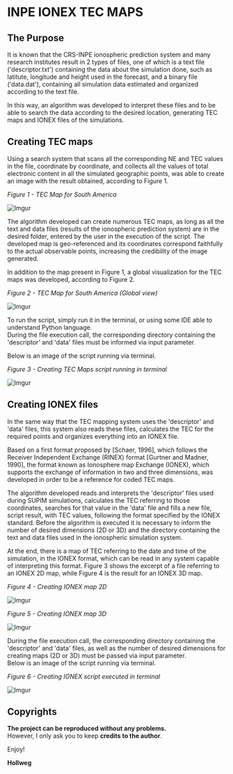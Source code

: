 
# INPE IONEX TEC MAPS

## The Purpose

It is known that the CRS-INPE ionospheric prediction system and many research institutes result in 2 types of files, one of which is a text file ('descriptor.txt') containing the data about the simulation done, such as latitute, longitude and height used in the forecast, and a binary file ('data.dat'), containing all simulation data estimated and organized according to the text file. 

In this way, an algorithm was developed to interpret these files and to be able to search the data according to the desired location, generating TEC maps and IONEX files of the simulations.

## Creating TEC maps

Using a search system that scans all the corresponding NE and TEC values in the file, coordinate by coordinate, and collects all the values of total electronic content in all the simulated geographic points, was able to create an image with the result obtained, according to Figure 1.

_Figure 1 - TEC Map for South America_

![Imgur](http://i.imgur.com/0gluZxS.png)

The algorithm developed can create numerous TEC maps, as long as all the text and data files (results of the ionospheric prediction system) are in the desired folder, entered by the user in the execution of the script. The developed map is geo-referenced and its coordinates correspond faithfully to the actual observable points, increasing the credibility of the image generated.

In addition to the map present in Figure 1, a global visualization for the TEC maps was developed, according to Figure 2.

_Figure 2 - TEC Map for South America (Global view)_

![Imgur](http://i.imgur.com/mTxrARE.png)

To run the script, simply run it in the terminal, or using some IDE able to understand Python language. </br>
During the file execution call, the corresponding directory containing the 'descriptor' and 'data' files must be informed via input parameter.

Below is an image of the script running via terminal.

_Figure 3 - Creating TEC Maps script running in terminal_

![Imgur](http://i.imgur.com/XYrkZhe.png)

## Creating IONEX files

In the same way that the TEC mapping system uses the 'descriptor' and 'data' files, this system also reads these files, calculates the TEC for the required points and organizes everything into an IONEX file.

Based on a first format proposed by [Schaer, 1996], which follows the Receiver Independent Exchange (RINEX) format [Gurtner and Madner, 1990], the format known as Ionosphere map Exchange (IONEX), which supports the exchange of information in two and three dimensions, was developed in order to be a reference for coded TEC maps.

The algorithm developed reads and interprets the 'descriptor' files used during SUPIM simulations, calculates the TEC referring to those coordinates, searches for that value in the 'data' file and fills a new file, script result, with TEC values, following the format specified by the IONEX standard. Before the algorithm is executed it is necessary to inform the number of desired dimensions (2D or 3D) and the directory containing the text and data files used in the ionospheric simulation system.

At the end, there is a map of TEC referring to the date and time of the simulation, in the IONEX format, which can be read in any system capable of interpreting this format. Figure 3 shows the excerpt of a file referring to an IONEX 2D map, while Figure 4 is the result for an IONEX 3D map.

_Figure 4 - Creating IONEX map 2D_

![Imgur](http://i.imgur.com/t85NLg6.png)

_Figure 5 - Creating IONEX map 3D_

![Imgur](http://i.imgur.com/lrax5Ye.png)

During the file execution call, the corresponding directory containing the 'descriptor' and 'data' files, as well as the number of desired dimensions for creating maps (2D or 3D) must be passed via input parameter. </br>
Below is an image of the script running via terminal.

_Figure 6 - Creating IONEX script executed in terminal_

![Imgur](http://i.imgur.com/6HZ1dT1.png)

## Copyrights

**The project can be reproduced without any problems.** </br>
However, I only ask you to keep **credits to the author**.

Enjoy!

**Hollweg**

